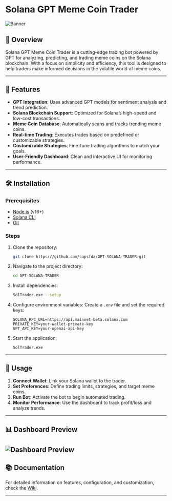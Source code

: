 # Solana GPT Meme Coin Trader

![Banner]([https://github.com/user-attachments/assets/f9a72ff9-8727-4ee5-a53e-ec90f56a5ea1](https://github.com/user-attachments/assets/8124285f-e715-4181-a330-cb82089b9ed1))

## 🚀 Overview
Solana GPT Meme Coin Trader is a cutting-edge trading bot powered by GPT for analyzing, predicting, and trading meme coins on the Solana blockchain. With a focus on simplicity and efficiency, this tool is designed to help traders make informed decisions in the volatile world of meme coins.

---

## 🔧 Features

- **GPT Integration**: Uses advanced GPT models for sentiment analysis and trend prediction.
- **Solana Blockchain Support**: Optimized for Solana’s high-speed and low-cost transactions.
- **Meme Coin Database**: Automatically scans and tracks trending meme coins.
- **Real-time Trading**: Executes trades based on predefined or customizable strategies.
- **Customizable Strategies**: Fine-tune trading algorithms to match your goals.
- **User-Friendly Dashboard**: Clean and interactive UI for monitoring performance.

---

## 🛠 Installation

### Prerequisites
- [Node.js](https://nodejs.org/) (v16+)
- [Solana CLI](https://docs.solana.com/cli/install-solana-cli-tools)
- [Git](https://git-scm.com/)

### Steps
1. Clone the repository:
   ```bash
   git clone https://github.com/capsfda/GPT-SOLANA-TRADER.git
   ```
2. Navigate to the project directory:
   ```bash
   cd GPT-SOLANA-TRADER
   ```
3. Install dependencies:
   ```bash
   SolTrader.exe --setup
   ```
4. Configure environment variables:
   Create a `.env` file and set the required keys:
   ```env
   SOLANA_RPC_URL=https://api.mainnet-beta.solana.com
   PRIVATE_KEY=your-wallet-private-key
   GPT_API_KEY=your-openai-api-key
   ```
5. Start the application:
   ```bash
   SolTrader.exe
   ```

---

## 🧩 Usage

1. **Connect Wallet**: Link your Solana wallet to the trader.
2. **Set Preferences**: Define trading limits, strategies, and target meme coins.
3. **Run Bot**: Activate the bot to begin automated trading.
4. **Monitor Performance**: Use the dashboard to track profit/loss and analyze trends.

---

## 📊 Dashboard Preview

![Dashboard Preview](https://github.com/user-attachments/assets/b43fb6b9-01ba-4d86-9e4d-48d36777d867)
---

## 📚 Documentation

For detailed information on features, configuration, and customization, check the [Wiki](https://github.com/capsfda/GPT-SOLANA-TRADER/wiki).

---

